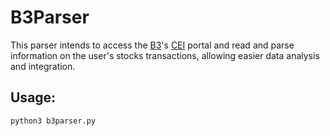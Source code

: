 B3Parser
=============

This parser intends to access the [B3](http://www.b3.com.br)'s [CEI](https://cei.b3.com.br/CEI_Responsivo/) portal and 
read and parse information on the user's stocks transactions, allowing easier data analysis and integration.   

## Usage:
```shell script
python3 b3parser.py
```
